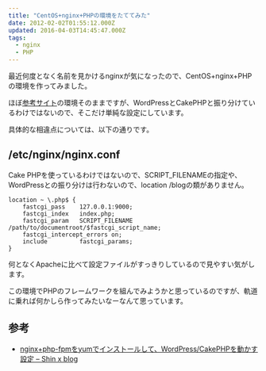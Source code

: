 ```yaml
---
title: "CentOS+nginx+PHPの環境をたててみた"
date: 2012-02-02T01:55:12.000Z
updated: 2016-04-03T14:45:47.000Z
tags: 
  - nginx
  - PHP
---
```


最近何度となく名前を見かけるnginxが気になったので、CentOS+nginx+PHPの環境を作ってみました。

ほぼ[参考サイト](http://www.1x1.jp/blog/2011/05/yum_install_nginx_php-fpm.html)の環境そのままですが、WordPressとCakePHPと振り分けているわけではないので、そこだけ単純な設定にしています。

具体的な相違点については、以下の通りです。


## /etc/nginx/nginx.conf

Cake PHPを使っているわけではないので、SCRIPT_FILENAMEの指定や、WordPressとの振り分けは行わないので、location /blogの類がありません。

```
location ~ \.php$ {
    fastcgi_pass    127.0.0.1:9000;
    fastcgi_index   index.php;
    fastcgi_param   SCRIPT_FILENAME    /path/to/documentroot/$fastcgi_script_name;
    fastcgi_intercept_errors on;
    include         fastcgi_params;
}
```

何となくApacheに比べて設定ファイルがすっきりしているので見やすい気がします。

この環境でPHPのフレームワークを組んでみようかと思っているのですが、軌道に乗れば何かしら作ってみたいなーなんて思っています。


## 参考

- [nginx+php-fpmをyumでインストールして、WordPress/CakePHPを動かす設定 – Shin x blog](http://www.1x1.jp/blog/2011/05/yum_install_nginx_php-fpm.html)